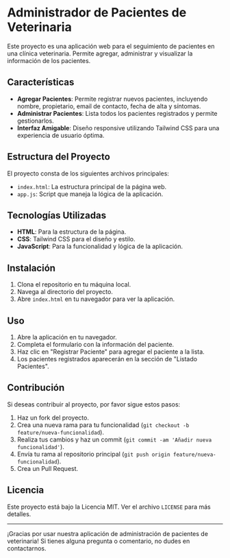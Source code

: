# Administrador de Pacientes de Veterinaria

Este proyecto es una aplicación web para el seguimiento de pacientes en una clínica veterinaria. Permite agregar, administrar y visualizar la información de los pacientes.

## Características

- **Agregar Pacientes**: Permite registrar nuevos pacientes, incluyendo nombre, propietario, email de contacto, fecha de alta y síntomas.
- **Administrar Pacientes**: Lista todos los pacientes registrados y permite gestionarlos.
- **Interfaz Amigable**: Diseño responsive utilizando Tailwind CSS para una experiencia de usuario óptima.

## Estructura del Proyecto

El proyecto consta de los siguientes archivos principales:

- `index.html`: La estructura principal de la página web.
- `app.js`: Script que maneja la lógica de la aplicación.

## Tecnologías Utilizadas

- **HTML**: Para la estructura de la página.
- **CSS**: Tailwind CSS para el diseño y estilo.
- **JavaScript**: Para la funcionalidad y lógica de la aplicación.

## Instalación

1. Clona el repositorio en tu máquina local.
2. Navega al directorio del proyecto.
3. Abre `index.html` en tu navegador para ver la aplicación.

## Uso

1. Abre la aplicación en tu navegador.
2. Completa el formulario con la información del paciente.
3. Haz clic en "Registrar Paciente" para agregar el paciente a la lista.
4. Los pacientes registrados aparecerán en la sección de "Listado Pacientes".

## Contribución

Si deseas contribuir al proyecto, por favor sigue estos pasos:

1. Haz un fork del proyecto.
2. Crea una nueva rama para tu funcionalidad (`git checkout -b feature/nueva-funcionalidad`).
3. Realiza tus cambios y haz un commit (`git commit -am 'Añadir nueva funcionalidad'`).
4. Envía tu rama al repositorio principal (`git push origin feature/nueva-funcionalidad`).
5. Crea un Pull Request.

## Licencia

Este proyecto está bajo la Licencia MIT. Ver el archivo `LICENSE` para más detalles.

---

¡Gracias por usar nuestra aplicación de administración de pacientes de veterinaria! Si tienes alguna pregunta o comentario, no dudes en contactarnos.
